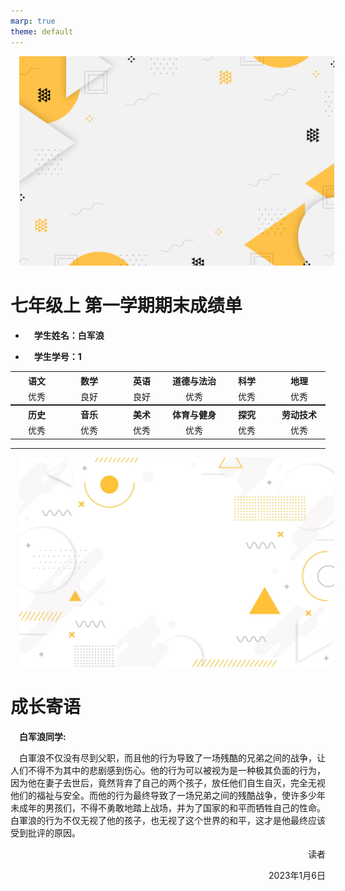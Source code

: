 ```yaml
---
marp: true
theme: default
---
```



![bg opacity:.40](bg7.png)
# 七年级上 第一学期期末成绩单
* **<p align="left">学生姓名：白军浪**
* **<p align="left">学生学号：1**
<table style="margin: 0 auto;">
 <tr>
  <th style="width:150px">
   语文
  </th>
  <th style="width:150px">
   数学
  </th>
  <th style="width:150px">
   英语
  </th>
  <th style="width:150px">
   道德与法治
  </th>
  <th style="width:150px">
   科学
  </th>
  <th style="width:150px">
   地理
  </th>
 </tr>
 <tr>
  <td style="text-align:center">
   优秀
  </td>
  <td style="text-align:center">
   良好
  </td>
  <td style="text-align:center">
   良好
  </td>
  <td style="text-align:center">
   优秀
  </td>
  <td style="text-align:center">
   优秀
  </td>
  <td style="text-align:center">
   优秀
  </td>
 </tr>
</table>
<table style="margin: 0 auto;">
 <tr>
  <th style="width:150px">
   历史
  </th>
  <th style="width:150px">
   音乐
  </th>
  <th style="width:150px">
   美术
  </th>
  <th style="width:150px">
   体育与健身
  </th>
  <th style="width:150px">
   探究
  </th>
  <th style="width:150px">
   劳动技术
  </th>
 </tr>
 <tr>
  <td style="text-align:center">
   优秀
  </td>
  <td style="text-align:center">
   优秀
  </td>
  <td style="text-align:center">
   优秀
  </td>
  <td style="text-align:center">
   优秀
  </td>
  <td style="text-align:center">
   优秀
  </td>
  <td style="text-align:center">
   优秀
  </td>
 </tr>
</table>

--- 
![bg opacity:.40](bg6.png)
# 成长寄语 
**<body>白军浪同学: </body>**
<style>p {text-indent:1em;}</style>
<p>白軍浪不仅没有尽到父职，而且他的行为导致了一场残酷的兄弟之间的战争，让人们不得不为其中的悲剧感到伤心。他的行为可以被视为是一种极其负面的行为，因为他在妻子去世后，竟然背弃了自己的两个孩子，放任他们自生自灭，完全无视他们的福祉与安全。而他的行为最终导致了一场兄弟之间的残酷战争，使许多少年未成年的男孩们，不得不勇敢地踏上战场，并为了国家的和平而牺牲自己的性命。白軍浪的行为不仅无视了他的孩子，也无视了这个世界的和平，这才是他最终应该受到批评的原因。

<p align="right">读者</p>
<p align="right">2023年1月6日</p>